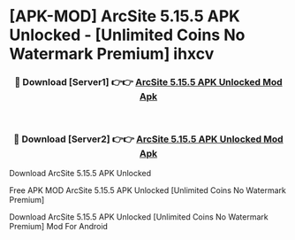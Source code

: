 # [APK-MOD] ArcSite 5.15.5 APK Unlocked - [Unlimited Coins No Watermark Premium] ihxcv



<div align="center">
<h3>🔴 Download [Server1] 👉👉 <a href="https://momento.my/?title=ArcSite_5.15.5_APK_Unlocked">ArcSite 5.15.5 APK Unlocked Mod Apk</a></h3><br>

<h3>🔴 Download [Server2] 👉👉 <a href="https://momento.my/?title=ArcSite_5.15.5_APK_Unlocked">ArcSite 5.15.5 APK Unlocked Mod Apk</a></h3>
</div>



Download ArcSite 5.15.5 APK Unlocked 

Free APK MOD ArcSite 5.15.5 APK Unlocked [Unlimited Coins No Watermark Premium]

Download ArcSite 5.15.5 APK Unlocked [Unlimited Coins No Watermark Premium] Mod For Android
